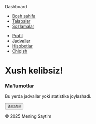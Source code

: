 <!DOCTYPE html>
<html lang="uz">
<head>
  <meta charset="UTF-8">
  <meta name="viewport" content="width=device-width, initial-scale=1.0">
  <title>Mening Dashboardim</title>
  <link rel="stylesheet" href="styles.css">
  <link href="https://fonts.googleapis.com/css2?family=Inter:wght@400;500;600&display=swap" rel="stylesheet">
</head>
<body>
  <!-- Navbar -->
  <nav class="navbar">
    <div class="logo">Dashboard</div>
    <ul class="nav-links">
      <li><a href="#">Bosh sahifa</a></li>
      <li><a href="#">Talabalar</a></li>
      <li><a href="#">Sozlamalar</a></li>
    </ul>
  </nav>

  <!-- Sidebar -->
  <div class="sidebar">
    <ul>
      <li><a href="#">Profil</a></li>
      <li><a href="#">Jadvallar</a></li>
      <li><a href="#">Hisobotlar</a></li>
      <li><a href="#">Chiqish</a></li>
    </ul>
  </div>

  <!-- Asosiy kontent -->
  <main class="main-content">
    <h1>Xush kelibsiz!</h1>
    <div class="card">
      <h3>Ma'lumotlar</h3>
      <p>Bu yerda jadvallar yoki statistika joylashadi.</p>
      <button class="btn-primary">Batafsil</button>
    </div>
  </main>

  <!-- Footer -->
  <footer>
    <p>© 2025 Mening Saytim</p>
  </footer>
</body>
</html>